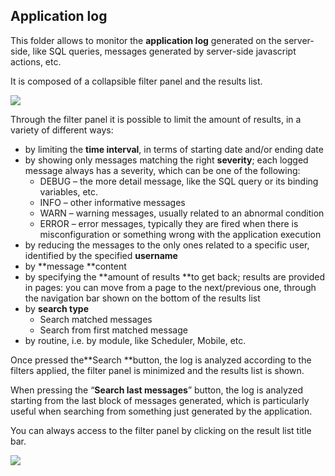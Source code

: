 ## Application log

This folder allows to monitor the **application log** generated on the server-side, like SQL queries, messages generated by server-side javascript actions, etc.

It is composed of a collapsible filter panel and the results list.

[![](http://4wsplatform.org/wp-content/uploads/2018/01/Schermata-2018-01-19-alle-17.32.59-1024x474.png)](http://4wsplatform.org/wp-content/uploads/2018/01/Schermata-2018-01-19-alle-17.32.59.png)

Through the filter panel it is possible to limit the amount of results, in a variety of different ways:

* by limiting the **time interval**, in terms of starting date and/or ending date
* by showing only messages matching the right **severity**; each logged message always has a severity, which can be one of the following:
  * DEBUG – the more detail message, like the SQL query or its binding variables, etc.
  * INFO – other informative messages
  * WARN – warning messages, usually related to an abnormal condition
  * ERROR – error messages, typically they are fired when there is misconfiguration or something wrong with the application execution
* by reducing the messages to the only ones related to a specific user, identified by the specified **username**
* by **message **content
* by specifying the **amount of results **to get back; results are provided in pages: you can move from a page to the next/previous one, through the navigation bar shown on the bottom of the results list
* by **search type**
  * Search matched messages
  * Search from first matched message
* by routine, i.e. by module, like Scheduler, Mobile, etc.



Once pressed the**Search **button, the log is analyzed according to the filters applied, the filter panel is minimized and the results list is shown.

When pressing the “**Search last messages**” button, the log is analyzed starting from the last block of messages generated, which is particularly useful when searching from something just generated by the application.

You can always access to the filter panel by clicking on the result list title bar.

[![](http://4wsplatform.org/wp-content/uploads/2018/01/Schermata-2018-01-19-alle-17.33.10-940x1024.png)](http://4wsplatform.org/wp-content/uploads/2018/01/Schermata-2018-01-19-alle-17.33.10.png)

